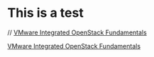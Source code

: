 # This is a test

// [VMware Integrated OpenStack Fundamentals](https://jamespwagner.github.io/OpenStack/story_html5.html "VMware Integrated OpenStack Fundamentals")

<a href="https://jamespwagner.github.io/OpenStack/story_html5.html">VMware Integrated OpenStack Fundamentals</a>